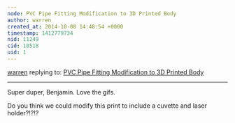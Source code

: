 ```yaml
---
node: PVC Pipe Fitting Modification to 3D Printed Body
author: warren
created_at: 2014-10-08 14:48:54 +0000
timestamp: 1412779734
nid: 11249
cid: 10518
uid: 1
---
```




[warren](../profile/warren) replying to: [PVC Pipe Fitting Modification to 3D Printed Body](../notes/bsugar/10-08-2014/pvc-pipe-fitting-modification-to-3d-printed-body)

----
Super duper, Benjamin. Love the gifs. 

Do you think we could modify this print to include a cuvette and laser holder?!?!?